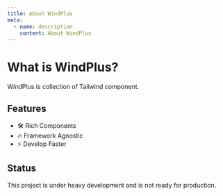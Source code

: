 ```yaml
---
title: About WindPlus
meta:
  - name: description
    content: About WindPlus
---
```


# What is WindPlus?

WindPlus is collection of Tailwind component.

## Features

- 🛠 Rich Components
- 🔥 Framework Agnostic
- ⚡️ Develop Faster

## Status

This project is under heavy development and is not ready for production.
